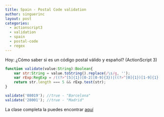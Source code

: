 ```yaml
---
title: Spain - Postal Code validation
author: singuerinc
layout: post
categories:
  - actionscript3
  - validation
  - spain
  - postal-code
  - regex
---
```

Hoy: ¿Cómo saber si es un código postal válido y español? (ActionScript 3)

```javascript
function validate(value:String):Boolean{
	var str:String = value.toString().replace(/\s/g, '');
	var rExp:RegExp = /((?>^[5]{1})[0-2][0-9]{3})|((?>^[0]{1})[1-9]{1}[0-9]{3})|((?>^[1-4]{1})[0-9]{1}[0-9]{3})$/;
    return str.length === 5 && rExp.test(str);
}

validate('08019'); //true - "Barcelona"
validate('28001'); //true - "Madrid"
```

La clase completa la puedes encontrar <a href="https://github.com/singuerinc/singuerinc-blog/blob/master/src/net/singuerinc/labs/utils/validators/SpainPostalCodeValidator.as" target="_blank">aqu&iacute;</a>